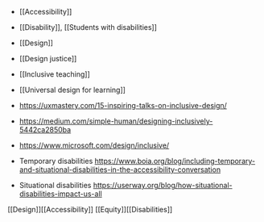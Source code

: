   - [[Accessibility]]
  - [[Disability]],  [[Students with disabilities]]
  - [[Design]]
  - [[Design justice]]
  - [[Inclusive teaching]]
  -  [[Universal design for learning]]

  - https://uxmastery.com/15-inspiring-talks-on-inclusive-design/

  - https://medium.com/simple-human/designing-inclusively-5442ca2850ba
  - https://www.microsoft.com/design/inclusive/
  - Temporary disabilities
    https://www.boia.org/blog/including-temporary-and-situational-disabilities-in-the-accessibility-conversation
  - Situational disabilities
    https://userway.org/blog/how-situational-disabilities-impact-us-all

[[Design]][[Accessibility]]
[[Equity]][[Disabilities]]